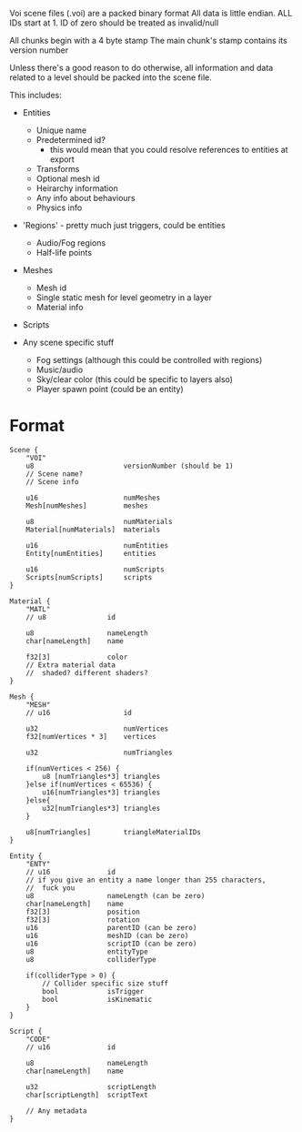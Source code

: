 Voi scene files (.voi) are a packed binary format
All data is little endian.
ALL IDs start at 1. ID of zero should be treated as invalid/null

All chunks begin with a 4 byte stamp
The main chunk's stamp contains its version number

Unless there's a good reason to do otherwise, all information and data related to a level
should be packed into the scene file.

This includes:
- Entities
	- Unique name
	- Predetermined id?
		- this would mean that you could resolve references to entities at export
	- Transforms
	- Optional mesh id
	- Heirarchy information
	- Any info about behaviours
	- Physics info

- 'Regions' - pretty much just triggers, could be entities
	- Audio/Fog regions
	- Half-life points

- Meshes
	- Mesh id
	- Single static mesh for level geometry in a layer
	- Material info

- Scripts

- Any scene specific stuff
	- Fog settings (although this could be controlled with regions)
	- Music/audio
	- Sky/clear color (this could be specific to layers also)
	- Player spawn point (could be an entity)


Format
======
	Scene {
		"VOI"
		u8 						versionNumber (should be 1)
		// Scene name?
		// Scene info
		
		u16						numMeshes
		Mesh[numMeshes]			meshes

		u8						numMaterials
		Material[numMaterials]	materials

		u16						numEntities
		Entity[numEntities]		entities

		u16						numScripts
		Scripts[numScripts]		scripts
	}

	Material {
		"MATL"
		// u8				id

		u8					nameLength
		char[nameLength]	name

		f32[3]				color
		// Extra material data
		//	shaded? different shaders?
	}

	Mesh {
		"MESH"
		// u16					id

		u32						numVertices
		f32[numVertices * 3] 	vertices

		u32						numTriangles

		if(numVertices < 256) {
			u8 [numTriangles*3]	triangles
		}else if(numVertices < 65536) {
			u16[numTriangles*3]	triangles
		}else{
			u32[numTriangles*3]	triangles
		}

		u8[numTriangles]		triangleMaterialIDs
	}

	Entity {
		"ENTY"
		// u16				id
		// if you give an entity a name longer than 255 characters,
		//	fuck you
		u8					nameLength (can be zero)
		char[nameLength]	name
		f32[3]				position
		f32[3]				rotation
		u16					parentID (can be zero)
		u16					meshID (can be zero)
		u16					scriptID (can be zero)
		u8					entityType
		u8					colliderType

		if(colliderType > 0) {
			// Collider specific size stuff
			bool			isTrigger
			bool			isKinematic
		}
	}

	Script {
		"CODE"
		// u16				id

		u8					nameLength
		char[nameLength]	name

		u32					scriptLength
		char[scriptLength]	scriptText

		// Any metadata
	}